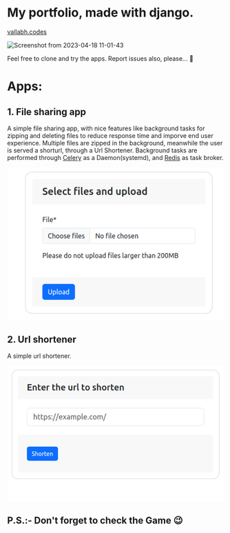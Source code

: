 # My portfolio, made with django.
[vallabh.codes](https://vallabh.codes)

![Screenshot from 2023-04-18 11-01-43](https://user-images.githubusercontent.com/87356031/232682409-302a2a4e-ac19-4678-b80c-ff72fffb320f.png)

Feel free to clone and try the apps. Report issues also, please... :slightly_smiling_face:
# Apps:
## 1. File sharing app
A simple file sharing app, with nice features like background tasks for zipping and deleting files to reduce response time and imporve end user experience.
Multiple files are zipped in the background, meanwhile the user is served a shorturl, through a Url Shortener.
Background tasks are performed through [Celery](https://docs.celeryq.dev/en/stable/django/first-steps-with-django.html) as a Daemon(systemd), and [Redis](https://redis.io/docs/getting-started/) as task broker.

![File Share](https://github.com/vallabhtiwari/portfolio/blob/main/base/static/base/fileshare.png)

## 2. Url shortener
A simple url shortener.

![Url Shortener](https://github.com/vallabhtiwari/portfolio/blob/main/base/static/base/shorturl.png)

## P.S.:- Don't forget to check the Game :wink:
